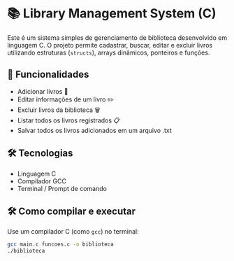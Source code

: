 # 📚 Library Management System (C)

Este é um sistema simples de gerenciamento de biblioteca desenvolvido em linguagem C. O projeto permite cadastrar, buscar, editar e excluir livros utilizando estruturas (`structs`), arrays dinâmicos, ponteiros e funções.

## 🚀 Funcionalidades

- Adicionar livros 📖
- Editar informações de um livro ✏️
- Excluir livros da biblioteca 🗑️
- Listar todos os livros registrados 📋
- Salvar todos os livros adicionados em um arquivo .txt

## 🛠️ Tecnologias

- Linguagem C
- Compilador GCC
- Terminal / Prompt de comando

## 🛠️ Como compilar e executar

Use um compilador C (como `gcc`) no terminal:

```bash
gcc main.c funcoes.c -o biblioteca
./biblioteca